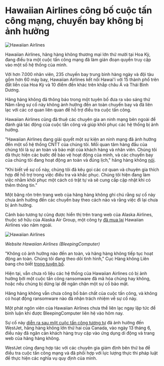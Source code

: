 # Hawaiian Airlines công bố cuộc tấn công mạng, chuyến bay không bị ảnh hưởng

![Hawaiian Airlines](https://www.bleepstatic.com/content/hl-images/2025/06/27/Hawaiian_Airlines.jpg)

Hawaiian Airlines, hãng hàng không thương mại lớn thứ mười tại Hoa Kỳ, đang điều tra một cuộc tấn công mạng đã làm gián đoạn quyền truy cập vào một số hệ thống của mình.

Với hơn 7.000 nhân viên, 235 chuyến bay trung bình hàng ngày và đội tàu gồm hơn 60 máy bay, Hawaiian Airlines kết nối Hawai'i với 15 thành phố trên đất liền của Hoa Kỳ và 10 điểm đến khác trên khắp châu Á và Thái Bình Dương.

Hãng hàng không đã thông báo trong một tuyên bố đưa ra vào sáng thứ Năm rằng sự cố này không ảnh hưởng đến an toàn chuyến bay và đã liên lạc với các cơ quan liên quan để hỗ trợ điều tra cuộc tấn công.

Hawaiian Airlines cũng đã thuê các chuyên gia an ninh mạng bên ngoài để đánh giá tác động của cuộc tấn công và giúp khôi phục các hệ thống bị ảnh hưởng.

"Hawaiian Airlines đang giải quyết một sự kiện an ninh mạng đã ảnh hưởng đến một số hệ thống CNTT của chúng tôi. Mối quan tâm hàng đầu của chúng tôi là sự an toàn và bảo mật của khách hàng và nhân viên. Chúng tôi đã thực hiện các bước để bảo vệ hoạt động của mình, và các chuyến bay của chúng tôi đang hoạt động an toàn và đúng lịch," hãng hàng không [nói](https://newsroom.hawaiianairlines.com/releases/hawaiian-airlines-cybersecurity-event).

"Khi biết về sự cố này, chúng tôi đã kêu gọi các cơ quan và chuyên gia thích hợp để hỗ trợ trong việc điều tra và khắc phục. Chúng tôi hiện đang làm việc nhằm khôi phục một cách có trật tự và sẽ cung cấp cập nhật khi có thêm thông tin."

Một băng rôn trên trang web của hãng hàng không ghi chú rằng sự cố này chưa ảnh hưởng đến các chuyến bay theo cách nào và rằng việc đi lại chưa bị ảnh hưởng.

Cảnh báo tương tự cũng được hiển thị trên trang web của Alaska Airlines, thuộc sở hữu của Alaska Air Group, một công ty [đã mua lại](https://www.nytimes.com/2024/09/17/business/alaska-airlines-hawaiian-acquisition.html) Hawaiian Airlines vào năm ngoái.

![Hawaiian Airlines](https://www.bleepstatic.com/images/news/u/1109292/2025/Hawaiian-Airlines.jpg)

_Website Hawaiian Airlines (BleepingComputer)_

​"Không có ảnh hưởng nào đến an toàn, và hãng hàng không tiếp tục hoạt động an toàn. Chúng tôi đang theo dõi tình hình," Cục Hàng không Liên bang cho biết [trong tuyên bố](https://www.reuters.com/business/hawaiian-airlines-hit-by-cyber-attack-2025-06-26/).

Hiện tại, vẫn chưa rõ liệu các hệ thống của Hawaiian Airlines có bị ảnh hưởng bởi một cuộc tấn công ransomware đã mã hóa chúng hay không, hoặc nếu chúng bị dừng lại để ngăn chặn một sự cố bảo mật.

Hãng hàng không vẫn chưa công bố bản chất của cuộc tấn công, và không có hoạt động ransomware nào đã nhận trách nhiệm về sự cố này.

Một phát ngôn viên của Hawaiian Airlines chưa thể liên lạc ngay lập tức để bình luận khi được BleepingComputer liên hệ vào hôm nay.

Sự cố này [diễn ra sau một cuộc tấn công tương tự](https://www.bleepingcomputer.com/news/security/westjet-investigates-cyberattack-disrupting-internal-systems/) đã ảnh hưởng đến WestJet, hãng hàng không lớn thứ hai của Canada, vào ngày 13 tháng 6, điều này đã ngăn cản khách hàng truy cập vào ứng dụng di động và trang web của hãng hàng không.

WestJet cũng đang hợp tác với các chuyên gia giám định bên thứ ba để điều tra cuộc tấn công mạng và đã phối hợp với lực lượng thực thi pháp luật để thực hiện các nghĩa vụ quy định của mình.